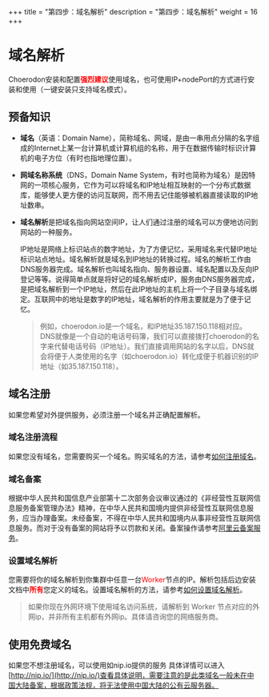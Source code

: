 +++
title = "第四步：域名解析"
description = "第四步：域名解析"
weight = 16
+++

# 域名解析

<div>
<div>Choerodon安装和配置<span style="color: #ff0000;"><strong>强烈建议</strong></span>使用域名，也可使用IP+nodePort的方式进行安装和使用（一键安装只支持域名模式）。</div>
</div>

## 预备知识

- **域名**（英语：Domain Name），简称域名、网域，是由一串用点分隔的名字组成的Internet上某一台计算机或计算机组的名称，用于在数据传输时标识计算机的电子方位（有时也指地理位置）。

- **网域名称系统**（DNS，Domain Name System，有时也简称为域名）是因特网的一项核心服务，它作为可以将域名和IP地址相互映射的一个分布式数据库，能够使人更方便的访问互联网，而不用去记住能够被机器直接读取的IP地址数串。

- **域名解析**是把域名指向网站空间IP，让人们通过注册的域名可以方便地访问到网站的一种服务。
    
    IP地址是网络上标识站点的数字地址，为了方便记忆，采用域名来代替IP地址标识站点地址。域名解析就是域名到IP地址的转换过程。域名的解析工作由DNS服务器完成。域名解析也叫域名指向、服务器设置、域名配置以及反向IP登记等等。说得简单点就是将好记的域名解析成IP，服务由DNS服务器完成，是把域名解析到一个IP地址，然后在此IP地址的主机上将一个子目录与域名绑定。互联网中的地址是数字的IP地址，域名解析的作用主要就是为了便于记忆。

    > 例如，choerodon.io是一个域名，和IP地址35.187.150.118相对应。DNS就像是一个自动的电话号码簿，我们可以直接拨打choerodon的名字来代替电话号码（IP地址）。我们直接调用网站的名字以后，DNS就会将便于人类使用的名字（如choerodon.io）转化成便于机器识别的IP地址（如35.187.150.118）。


## 域名注册

如果您希望对外提供服务，必须注册一个域名并正确配置解析。

### 域名注册流程

如果您没有域名，您需要购买一个域名。购买域名的方法，请参考[如何注册域名](https://help.aliyun.com/document_detail/54068.html?spm=a2c4g.11186623.2.3.IZnRtO)。

### 域名备案

根据中华人民共和国信息产业部第十二次部务会议审议通过的《非经营性互联网信息服务备案管理办法》精神，在中华人民共和国境内提供非经营性互联网信息服务，应当办理备案。未经备案，不得在中华人民共和国境内从事非经营性互联网信息服务。而对于没有备案的网站将予以罚款和关闭。备案操作请参考[阿里云备案服务](https://beian.aliyun.com/)。

### 设置域名解析

您需要将你的域名解析到你集群中任意一台<span style="color: #ff0000;">Worker</span>节点的IP。解析包括后边安装文档中<span style="color: #ff0000;"><strong>所有</strong></span>您定义的域名。设置域名解析的方法，请参考[如何设置域名解析](https://help.aliyun.com/document_detail/29716.html?spm=a2c4g.11186623.2.13.IZnRtO)。

> 如果你现在外网环境下使用域名访问系统，请解析到 Worker 节点对应的外网ip，并非所有主机都有外网ip。具体请咨询您的网络服务商。

## 使用免费域名

如果您不想注册域名，可以使用如nip.io提供的服务 具体详情可以进入[http://nip.io/](http://nip.io/)查看具体说明，需要注意的是此类域名一般未在中国大陆备案，根据政策法规，将无法使用中国大陆的公有云服务器。
